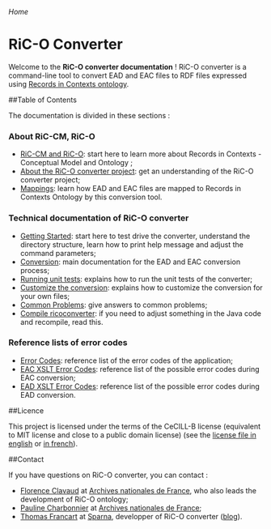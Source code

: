 _Home_

# RiC-O Converter

Welcome to the **RiC-O converter documentation** ! RiC-O converter is a command-line tool to convert EAD and EAC files to RDF files expressed using [Records in Contexts ontology](https://www.ica.org/standards/RiC/RiC-O_v0-1.html).


##Table of Contents

The documentation is divided in these sections :


### About RiC-CM, RiC-O

- [RiC-CM and RiC-O](RecordsInContexts.html): start here to learn more about Records in Contexts - Conceptual Model and Ontology ;
- [About the RiC-O converter project](About.html): get an understanding of the RiC-O converter project;
- [Mappings](Mappings.html): learn how EAD and EAC files are mapped to Records in Contexts Ontology by this conversion tool.

### Technical documentation of RiC-O converter

- [Getting Started](GettingStarted.html): start here to test drive the converter, understand the directory structure, learn how to print help message and adjust the command parameters;
- [Conversion](Conversion.html): main documentation for the EAD and EAC conversion process;
- [Running unit tests](UnitTests.html): explains how to run the unit tests of the converter;
- [Customize the conversion](Customize.html): explains how to customize the conversion for your own files;
- [Common Problems](CommonProblems.html): give answers to common problems;
- [Compile ricoconverter](Compile.html): if you need to adjust something in the Java code and recompile, read this.


### Reference lists of error codes

- [Error Codes](ErrorCodes.html): reference list of the error codes of the application;
- [EAC XSLT Error Codes](ErrorCodesXsltEac.html): reference list of the possible error codes during EAC conversion;
- [EAD XSLT Error Codes](ErrorCodesXsltEad.html): reference list of the possible error codes during EAD conversion.


##Licence

This project is licensed under the terms of the CeCILL-B license (equivalent to MIT license and close to a public domain license) (see the [license file in english](license.txt) or [in french](licence.txt)).


##Contact

If you have questions on RiC-O converter, you can contact :

- [Florence Clavaud](mailto:florence.clavaud@culture.gouv.fr) at [Archives nationales de France](http://www.archives-nationales.culture.gouv.fr/), who also leads the development of RiC-O ontology;
- [Pauline Charbonnier](mailto:pauline.charbonnier@culture.gouv.fr) at [Archives nationales de France](http://www.archives-nationales.culture.gouv.fr/);
- [Thomas Francart](mailto:thomas.francart@sparna.fr) at [Sparna](http://sparna.fr), developper of RiC-O converter ([blog](http://blog.sparna.fr)).